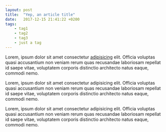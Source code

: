 ```yaml
---
layout: post
title:  "Yep, an article title"
date:   2017-12-15 21:41:22 +0200
tags:
    - tag1
    - tag2
    - tag3
    - just a tag
---
```


Lorem, ipsum dolor sit amet consectetur [adipisicing](#) elit. Officia voluptas quasi accusantium non veniam rerum quas recusandae laboriosam repellat id saepe vitae, voluptatem corporis distinctio architecto natus eaque, commodi nemo.

Lorem, ipsum dolor sit amet consectetur adipisicing elit. Officia voluptas quasi accusantium non veniam rerum quas recusandae laboriosam repellat id saepe vitae, voluptatem corporis distinctio architecto natus eaque, commodi nemo.

Lorem, ipsum dolor sit amet consectetur adipisicing elit. Officia voluptas quasi accusantium non veniam rerum quas recusandae laboriosam repellat id saepe vitae, voluptatem corporis distinctio architecto natus eaque, commodi nemo.

